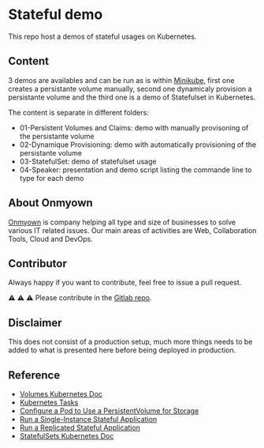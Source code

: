 # Stateful demo
This repo host a demos of stateful usages on Kubernetes.

## Content
3 demos are availables and can be run as is within [Minikube](https://github.com/kubernetes/minikube), first one creates a persistante volume manually, second one dynamicaly provision a persistante volume and the third one is a demo of Statefulset in Kubernetes.

The content is separate in different folders:
- 01-Persistent Volumes and Claims: demo with manually provisoning of the persistante volume
- 02-Dynamique Provisioning: demo with automatically provisioning of the persistante volume
- 03-StatefulSet: demo of statefulset usage
- 04-Speaker: presentation and demo script listing the commande line to type for each demo

## About Onmyown
[Onmyown](https://onmyown.io/) is company helping all type and size of businesses to solve various IT related issues. Our main areas of activities are Web, Collaboration Tools, Cloud and DevOps.

## Contributor
Always happy if you want to contribute, feel free to issue a pull request.

:warning: :warning: :warning: Please contribute in the [Gitlab repo](https://gitlab.com/woernfl/k8s-stateful-demo).

## Disclaimer
This does not consist of a production setup, much more things needs to be added to what is presented here before being deployed in production.

## Reference
- [Volumes Kubernetes Doc](https://kubernetes.io/docs/concepts/storage/volumes/)
- [Kubernetes Tasks](https://kubernetes.io/docs/tasks/)
- [Configure a Pod to Use a PersistentVolume for Storage](https://kubernetes.io/docs/tasks/configure-pod-container/configure-persistent-volume-storage/)
- [Run a Single-Instance Stateful Application](https://kubernetes.io/docs/tasks/run-application/run-single-instance-stateful-application/)
- [Run a Replicated Stateful Application](https://kubernetes.io/docs/tasks/run-application/run-replicated-stateful-application/)
- [StatefulSets Kubernetes Doc](https://kubernetes.io/docs/concepts/workloads/controllers/statefulset/)
